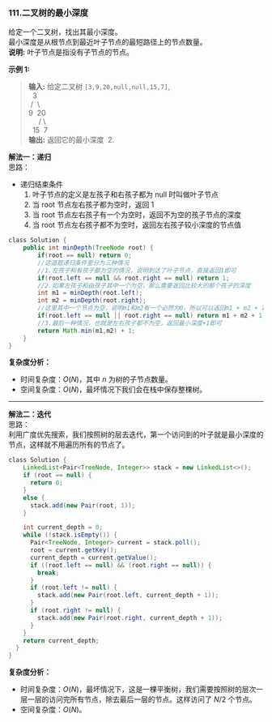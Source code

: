 ### 111.二叉树的最小深度

给定一个二叉树，找出其最小深度。  
最小深度是从根节点到最近叶子节点的最短路径上的节点数量。  
**说明:** 叶子节点是指没有子节点的节点。

**示例 1:**  
>**输入:**  给定二叉树 `[3,9,20,null,null,15,7]`,  
> &nbsp;&nbsp;3  
  &nbsp;/&nbsp; \\  
  9&nbsp;  20  
  &nbsp;&nbsp;&nbsp;&nbsp; /  \\  
  &nbsp;&nbsp;15&nbsp;&nbsp;7  
>**输出:**  返回它的最小深度  2.  

**解法一：递归**  
思路：  

* 递归结束条件
    1. 叶子节点的定义是左孩子和右孩子都为 null 时叫做叶子节点
    2. 当 root 节点左右孩子都为空时，返回 1
    3. 当 root 节点左右孩子有一个为空时，返回不为空的孩子节点的深度
    4. 当 root 节点左右孩子都不为空时，返回左右孩子较小深度的节点值

```Java
class Solution {
    public int minDepth(TreeNode root) {
        if(root == null) return 0;
        //这道题递归条件里分为三种情况
        //1.左孩子和有孩子都为空的情况，说明到达了叶子节点，直接返回1即可
        if(root.left == null && root.right == null) return 1;
        //2.如果左孩子和由孩子其中一个为空，那么需要返回比较大的那个孩子的深度
        int m1 = minDepth(root.left);
        int m2 = minDepth(root.right);
        //这里其中一个节点为空，说明m1和m2有一个必然为0，所以可以返回m1 + m2 + 1;
        if(root.left == null || root.right == null) return m1 + m2 + 1;
        //3.最后一种情况，也就是左右孩子都不为空，返回最小深度+1即可
        return Math.min(m1,m2) + 1;
    }
}

```

**复杂度分析：**  

* 时间复杂度：$O(N)$，其中 $n$ 为树的子节点数量。
* 空间复杂度：$O(N)$，最坏情况下我们会在栈中保存整棵树。

---
**解法二：迭代**  
思路：  
利用广度优先搜索，我们按照树的层去迭代，第一个访问到的叶子就是最小深度的节点，这样就不用遍历所有的节点了。

```Java
class Solution {
    LinkedList<Pair<TreeNode, Integer>> stack = new LinkedList<>();
    if (root == null) {
      return 0;
    }
    else {
      stack.add(new Pair(root, 1));
    }

    int current_depth = 0;
    while (!stack.isEmpty()) {
      Pair<TreeNode, Integer> current = stack.poll();
      root = current.getKey();
      current_depth = current.getValue();
      if ((root.left == null) && (root.right == null)) {
        break;
      }
      if (root.left != null) {
        stack.add(new Pair(root.left, current_depth + 1));
      }
      if (root.right != null) {
        stack.add(new Pair(root.right, current_depth + 1));
      }
    }
    return current_depth;
  }
}

```

**复杂度分析：**  

* 时间复杂度：$O(N)$，最坏情况下，这是一棵平衡树，我们需要按照树的层次一层一层的访问完所有节点，除去最后一层的节点。这样访问了 $N/2$ 个节点。
* 空间复杂度：$O(N)$。
